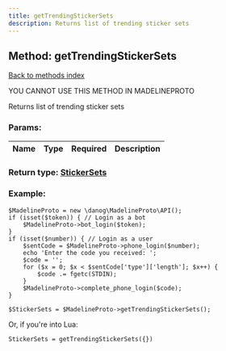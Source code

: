 ```yaml
---
title: getTrendingStickerSets
description: Returns list of trending sticker sets
---
```

## Method: getTrendingStickerSets  
[Back to methods index](index.md)


YOU CANNOT USE THIS METHOD IN MADELINEPROTO


Returns list of trending sticker sets

### Params:

| Name     |    Type       | Required | Description |
|----------|:-------------:|:--------:|------------:|


### Return type: [StickerSets](../types/StickerSets.md)

### Example:


```
$MadelineProto = new \danog\MadelineProto\API();
if (isset($token)) { // Login as a bot
    $MadelineProto->bot_login($token);
}
if (isset($number)) { // Login as a user
    $sentCode = $MadelineProto->phone_login($number);
    echo 'Enter the code you received: ';
    $code = '';
    for ($x = 0; $x < $sentCode['type']['length']; $x++) {
        $code .= fgetc(STDIN);
    }
    $MadelineProto->complete_phone_login($code);
}

$StickerSets = $MadelineProto->getTrendingStickerSets();
```

Or, if you're into Lua:

```
StickerSets = getTrendingStickerSets({})
```

